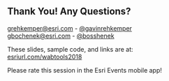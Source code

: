 ## Thank You! Any Questions?

<p>
    <a href="mailto:grehkemper@esri.com">grehkemper@esri.com</a> -
    <a href="https://twitter.com/gavinrehkemper">@gavinrehkemper <i class="fab fa-twitter" title="Twitter"></i></a> <a href="https://github.com/gavinr"><i class="fab fa-github" title="GitHub"></i></a>
    <br />
    <a href="mailto:gbochenek@esri.com">gbochenek@esri.com</a> -
    <a href="https://twitter.com/bosshenek">@bosshenek <i class="fab fa-twitter" title="Twitter"></i></a> <a href="https://github.com/gbochenek"><i class="fab fa-github" title="GitHub"></i></a>
</p>
<p>These slides, sample code, and links are at:<br /><a href="http://esriurl.com/wabtools2018">esriurl.com/wabtools2018</a></p>
<p>Please rate this session in the Esri Events mobile app!</p>
